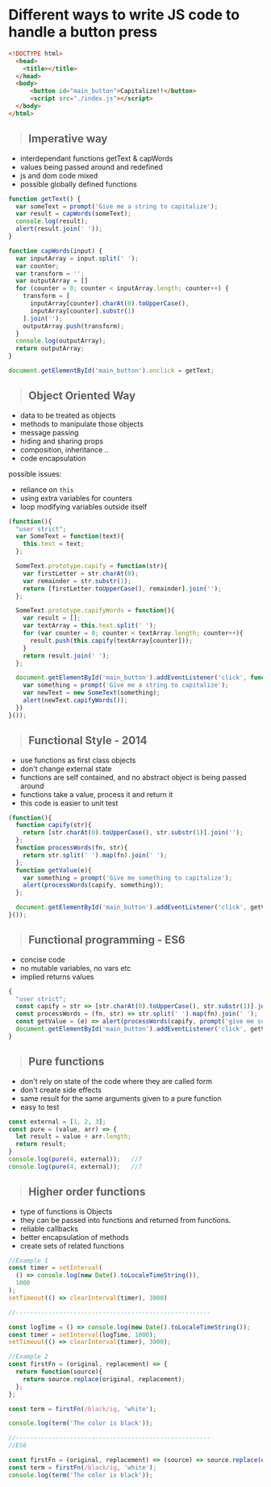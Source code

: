 # Different ways to write JS code to handle a button press
```html
<!DOCTYPE html>
  <head>
    <title></title>
  </head>
  <body>
      <button id="main_button">Capitalize!!</button>
      <script src="./index.js"></script>
  </body>
</html>
```
> ## Imperative way
* interdependant functions getText & capWords
* values being passed around and redefined
* js and dom code mixed
* possible globally defined functions
```javascript
function getText() {
  var someText = prompt('Give me a string to capitalize');
  var result = capWords(someText);
  console.log(result);
  alert(result.join(' '));
}

function capWords(input) {
  var inputArray = input.split(' ');
  var counter;
  var transform = '';
  var outputArray = []
  for (counter = 0; counter < inputArray.length; counter++) {
    transform = [
      inputArray[counter].charAt(0).toUpperCase(),
      inputArray[counter].substr(1)
    ].join('');
    outputArray.push(transform);
  }
  console.log(outputArray);
  return outputArray;
}

document.getElementById('main_button').onclick = getText;
```


> ## Object Oriented Way
* data to be treated as objects
* methods to manipulate those objects
* message passing
* hiding and sharing props
* composition, inheritance ..
* code encapsulation

possible issues:
  - reliance on `this`
  - using extra variables for counters
  - loop modifying variables outside itself
```javascript
(function(){
  "user strict";
  var SomeText = function(text){
    this.text = text;
  };

  SomeText.prototype.capify = function(str){
    var firstLetter = str.charAt(0);
    var remainder = str.substr(1);
    return [firstLetter.toUpperCase(), remainder].join('');
  };

  SomeText.prototype.capifyWords = function(){
    var result = [];
    var textArray = this.text.split(' ');
    for (var counter = 0; counter < textArray.length; counter++){
      result.push(this.capify(textArray[counter]));
    }
    return result.join(' ');
  };

  document.getElementById('main_button').addEventListener('click', function(e){
    var something = prompt('Give me a string to capitalize');
    var newText = new SomeText(something);
    alert(newText.capifyWords());
  })
}());
```

> ## Functional Style - 2014
* use functions as first class objects
* don't change external state
* functions are self contained, and no abstract object is being passed around
* functions take a value, process it and return it
* this code is easier to unit test
```javascript
(function(){
  function capify(str){
    return [str.charAt(0).toUpperCase(), str.substr(1)].join('');
  };
  function processWords(fn, str){
    return str.split(' ').map(fn).join(' ');
  };
  function getValue(e){
    var something = prompt('Give me something to capitalize');
    alert(processWords(capify, something));
  };

  document.getElementById('main_button').addEventListener('click', getValue);
}());
```

> ## Functional programming - ES6
* concise code
* no mutable variables, no vars etc
* implied returns values
```javascript
{
  "user strict";
  const capify = str => [str.charAt(0).toUpperCase(), str.substr(1)].join('');
  const processWords = (fn, str) => str.split(' ').map(fn).join(' ');
  const getValue = (e) => alert(processWords(capify, prompt('give me something to capitalize')))
  document.getElementById('main_button').addEventListener('click', getValue);
}
```

> ## Pure functions
* don't rely on state of the code where they are called form
* don't create side effects
* same result for the same arguments given to a pure function
* easy to test
```javascript
const external = [1, 2, 3];
const pure = (value, arr) => {
  let result = value + arr.length;
  return result;
}
console.log(pure(4, external));   //7
console.log(pure(4, external));   //7
```

> ## Higher order functions
* type of functions is Objects
* they can be passed into functions and returned from functions.
* reliable callbacks
* better encapsulation of methods
* create sets of related functions
```javascript
//Example 1
const timer = setInterval(
  () => console.log(new Date().toLocaleTimeString()),
  1000
);
setTimeout(() => clearInterval(timer), 3000)

//------------------------------------------------------

const logTime = () => console.log(new Date().toLocaleTimeString());
const timer = setInterval(logTime, 1000);
setTimeout(() => clearInterval(timer), 3000);
```

```javascript
//Example 2
const firstFn = (original, replacement) => {
  return function(source){
    return source.replace(original, replacement);
  };
};

const term = firstFn(/black/ig, 'white');

console.log(term('The color is black'));

//------------------------------------------------------
//ES6 

const firstFn = (original, replacement) => (source) => source.replace(original, replacement);
const term = firstFn(/black/ig, 'white');
console.log(term('The color is black'));
```